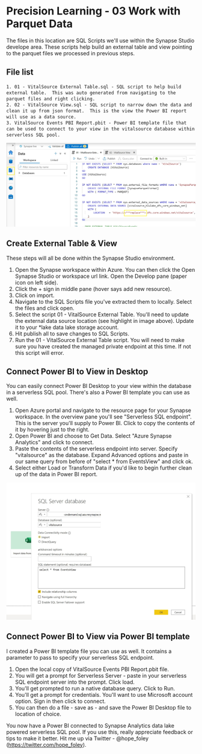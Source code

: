 # Precision Learning - 03 Work with Parquet Data

The files in this location are SQL Scripts we'll use within the Synapse Studio develope area.  These scripts help build an external table and view pointing to the parquet files we processed in previous steps.  

## File list 
	1. 01 - VitalSource External Table.sql - SQL script to help build external table.  This was auto generated from navigating to the parquet files and right clicking. 
	2. 02 - VitalSource View.sql - SQL script to narrow down the data and clean it up from json format.  This is the view the Power BI report will use as a data source.  
	3. VitalSource Events PBI Report.pbit - Power BI template file that can be used to connect to your view in the vitalsource database within serverless SQL pool.  
	
![alt text](https://github.com/hfoley/EDU/blob/master/images/SQLScript.jpg?raw=true)
	
## Create External Table & View
These steps will all be done within the Synapse Studio environment.  
1. Open the Synapse workspace within Azure.  You can then click the Open Synapse Studio or workspace url link.  Open the Develop pane (paper icon on left side).  
2. Click the + sign in middle pane (hover says add new resource). 
3. Click on import.  
4. Navigate to the SQL Scripts file you've extracted them to locally.  Select the files and click open. 
5. Select the script 01 - VitalSource External Table.  You'll need to update the external data source location (see highlight in image above).  Update it to your *lake data lake storage account. 
6. Hit publish all to save changes to SQL Scripts. 
7. Run the 01 - VitalSource External Table script.  You will need to make sure you have created the managed private endpoint at this time.  If not this script will error.  

## Connect Power BI to View in Desktop
You can easily connect Power BI Desktop to your view within the database in a serverless SQL pool.  There's also a Power BI template you can use as well.  
1. Open Azure portal and navigate to the resource page for your Synapse workspace.  In the overview pane you'll see "Serverless SQL endpoint".  This is the server you'll supply to Power BI.  Click to copy the contents of it by hovering just to the right.  
2. Open Power BI and choose to Get Data.  Select "Azure Synapse Analytics" and click to connect. 
3. Paste the contents of the serverless endpoint into server. Specify "vitalsource" as the database.  Expand Advanced options and paste in our same query from before of "select * from EventsView" and click ok. 
4. Select either Load or Transform Data if you'd like to begin further clean up of the data in Power BI report. 

![alt text](https://github.com/hfoley/EDU/blob/master/images/PBIConnect2.jpg?raw=true)

## Connect Power BI to View via Power BI template
I created a Power BI template file you can use as well.  It contains a parameter to pass to specify your serverless SQL endpoint.  
1. Open the local copy of VitalSource Events PBI Report.pbit file.  
2. You will get a prompt for Serverless Server - paste in your serverless SQL endpoint server into the prompt. Click load. 
3. You'll get prompted to run a native database query.  Click to Run. 
4. You'll get a prompt for credentials.  You'll want to use Microsoft account option. Sign in then click to connect. 
5. You can then do a file - save as - and save the Power BI Desktop file to location of choice.  

You now have a Power BI connected to Synapse Analytics data lake powered serverless SQL pool.  If you use this, really appreciate feedback or tips to make it better.  Hit me up via Twitter - @hope_foley (https://twitter.com/hope_foley).  




		

	
	

